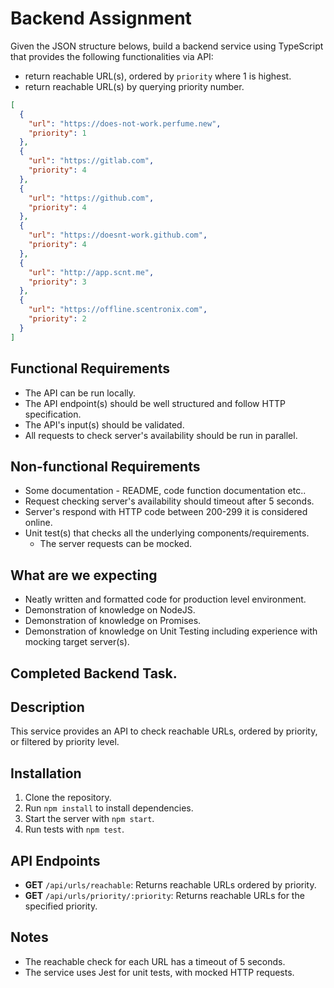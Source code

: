 # Backend Assignment

Given the JSON structure belows, build a backend service using TypeScript that 
provides the following functionalities via API:

- return reachable URL(s), ordered by `priority` where 1 is highest.
- return reachable URL(s) by querying priority number.

```json
[
  {
    "url": "https://does-not-work.perfume.new",
    "priority": 1
  },
  {
    "url": "https://gitlab.com",
    "priority": 4
  },
  {
    "url": "https://github.com",
    "priority": 4
  },
  {
    "url": "https://doesnt-work.github.com",
    "priority": 4
  },
  {
    "url": "http://app.scnt.me",
    "priority": 3
  },
  {
    "url": "https://offline.scentronix.com",
    "priority": 2
  }
]
```

## Functional Requirements

- The API can be run locally.
- The API endpoint(s) should be well structured and follow HTTP specification.
- The API's input(s) should be validated.
- All requests to check server's availability should be run in parallel.

## Non-functional Requirements

- Some documentation - README, code function documentation etc..
- Request checking server's availability should timeout after 5 seconds.
- Server's respond with HTTP code between 200-299 it is considered online.
- Unit test(s) that checks all the underlying components/requirements.
    - The server requests can be mocked.

## What are we expecting

- Neatly written and formatted code for production level environment.
- Demonstration of knowledge on NodeJS.
- Demonstration of knowledge on Promises.
- Demonstration of knowledge on Unit Testing including experience with mocking
target server(s).


## Completed Backend Task.

## Description
This service provides an API to check reachable URLs, ordered by priority, or filtered by priority level.

## Installation

1. Clone the repository.
2. Run `npm install` to install dependencies.
3. Start the server with `npm start`.
4. Run tests with `npm test`.

## API Endpoints

- **GET** `/api/urls/reachable`: Returns reachable URLs ordered by priority.
- **GET** `/api/urls/priority/:priority`: Returns reachable URLs for the specified priority.

## Notes

- The reachable check for each URL has a timeout of 5 seconds.
- The service uses Jest for unit tests, with mocked HTTP requests.
